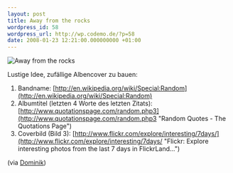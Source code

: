 ```yaml
---
layout: post
title: Away from the rocks
wordpress_id: 58
wordpress_url: http://wp.codemo.de/?p=58
date: 2008-01-23 12:21:00.000000000 +01:00
---
```

![Away from the rocks](http://farm3.static.flickr.com/2217/2213580749_4e1d4b858a_o_d.png)

Lustige Idee, zufällige Albencover zu bauen:

1. Bandname: [http://en.wikipedia.org/wiki/Special:Random](http://en.wikipedia.org/wiki/Special:Random)
2. Albumtitel (letzten 4 Worte des letzten Zitats): [http://www.quotationspage.com/random.php3](http://www.quotationspage.com/random.php3 "Random Quotes - The Quotations Page")
3. Coverbild (Bild 3): [http://www.flickr.com/explore/interesting/7days/](http://www.flickr.com/explore/interesting/7days/ "Flickr: Explore interesting photos from the last 7 days in FlickrLand...")

(via [Dominik](http://www.lostfocus.de/archives/2008/01/22/time-in-your-life))

